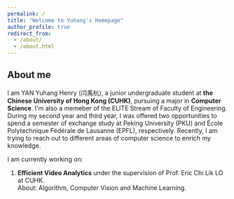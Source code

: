 ```yaml
---
permalink: /
title: "Welcome to Yuhang's Homepage"
author_profile: true
redirect_from: 
  - /about/
  - /about.html
---
```


## About me

I am YAN Yuhang Henry (闫禹杭), a junior undergraduate student at **the Chinese University of Hong Kong (CUHK)**, pursuing a major in **Computer Science**. I'm also a memeber of the ELITE Stream of Faculty of Engineering. During my second year and third year, I was offered two opportunities to spend a semester of exchange study at Peking University (PKU) and École Polytechnique Fédérale de Lausanne (EPFL), respectively. Recently, I am trying to reach out to different areas of computer science to enrich my knowledge.

I am currently working on:

1. **Efficient Video Analytics** under the supervision of Prof. Eric Chi Lik LO at CUHK.  
   About: Algorithm, Computer Vision and Machine Learning.


<!--
**Traffic Characteristics Analysis of the Network** under the supervision of Prof. Tong YANG at PKU.
-->
